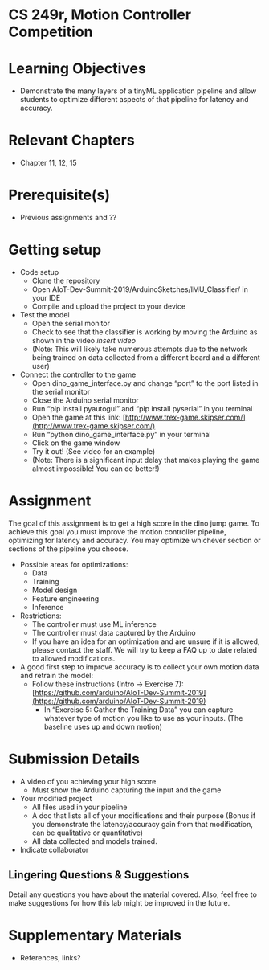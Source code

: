 # CS 249r, Motion Controller Competition


# Learning Objectives



*   Demonstrate the many layers of a tinyML application pipeline and allow students to optimize different aspects of that pipeline for latency and accuracy.


# Relevant Chapters



*   Chapter 11, 12, 15


# Prerequisite(s) 



*   Previous assignments and ??


# Getting setup



*   Code setup
    *   Clone the repository
    *   Open AIoT-Dev-Summit-2019/ArduinoSketches/IMU_Classifier/ in your IDE
    *   Compile and upload the project to your device
*   Test the model
    *   Open the serial monitor
    *   Check to see that the classifier is working by moving the Arduino as shown in the video *insert video* 
    *   (Note: This will likely take numerous attempts due to the network being trained on data collected from a different board and a different user)
*   Connect the controller to the game
    *   Open dino_game_interface.py and change “port” to the port listed in the serial monitor
    *   Close the Arduino serial monitor
    *   Run “pip install pyautogui” and “pip install pyserial” in you terminal
    *   Open the game at this link: [http://www.trex-game.skipser.com/](http://www.trex-game.skipser.com/)
    *   Run “python dino_game_interface.py” in your terminal
    *   Click on the game window
    *   Try it out! (See video for an example)
    *   (Note: There is a significant input delay that makes playing the game almost impossible! You can do better!)


# Assignment 

The goal of this assignment is to get a high score in the dino jump game. To achieve this goal you must improve the motion controller pipeline, optimizing for latency and accuracy. You may optimize whichever section or sections of the pipeline you choose.



*   Possible areas for optimizations:
    *   Data
    *   Training
    *   Model design
    *   Feature engineering
    *   Inference
*   Restrictions:
    *   The controller must use ML inference
    *   The controller must data captured by the Arduino
    *   If you have an idea for an optimization and are unsure if it is allowed, please contact the staff. We will try to keep a FAQ up to date related to allowed modifications.
*   A good first step to improve accuracy is to collect your own motion data and retrain the model:
    *   Follow these instructions (Intro -> Exercise 7): [https://github.com/arduino/AIoT-Dev-Summit-2019](https://github.com/arduino/AIoT-Dev-Summit-2019)
        *   In “Exercise 5: Gather the Training Data” you can capture whatever type of motion you like to use as your inputs. (The baseline uses up and down motion)

# Submission Details



*   A video of you achieving your high score
    *   Must show the Arduino capturing the input and the game
*   Your modified project
    *   All files used in your pipeline
    *    A doc that lists all of your modifications and their purpose (Bonus if you demonstrate the latency/accuracy gain from that modification, can be qualitative or quantitative)
    *    All data collected and models trained.
*   Indicate collaborator

## Lingering Questions & Suggestions

Detail any questions you have about the material covered. Also, feel free to make suggestions for how this lab might be improved in the future.


# Supplementary Materials



*   References, links?
